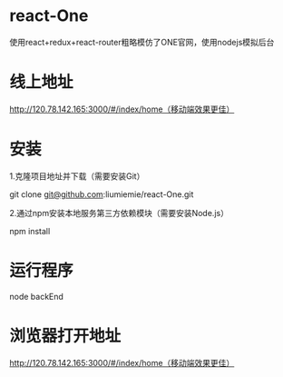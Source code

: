 # react-One
使用react+redux+react-router粗略模仿了ONE官网，使用nodejs模拟后台
# 线上地址
http://120.78.142.165:3000/#/index/home（移动端效果更佳）
# 安装
1.克隆项目地址并下载（需要安装Git）


git clone git@github.com:liumiemie/react-One.git

2.通过npm安装本地服务第三方依赖模块（需要安装Node.js）

npm install
# 运行程序
node backEnd
# 浏览器打开地址
http://120.78.142.165:3000/#/index/home（移动端效果更佳）
